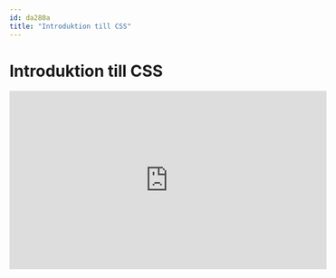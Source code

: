 ```yaml
---
id: da280a
title: "Introduktion till CSS"
---
```


# Introduktion till CSS

<div class="video">
    <iframe width="560" height="315" src="https://www.youtube.com/embed/_23NoX7RFoY" frameborder="0" allowfullscreen></iframe>
</div>

